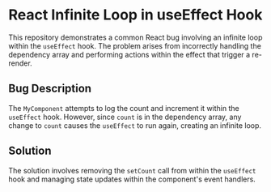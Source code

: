 # React Infinite Loop in useEffect Hook

This repository demonstrates a common React bug involving an infinite loop within the `useEffect` hook. The problem arises from incorrectly handling the dependency array and performing actions within the effect that trigger a re-render.

## Bug Description
The `MyComponent` attempts to log the count and increment it within the `useEffect` hook.  However, since `count` is in the dependency array, any change to `count` causes the `useEffect` to run again, creating an infinite loop.

## Solution
The solution involves removing the `setCount` call from within the `useEffect` hook and managing state updates within the component's event handlers.